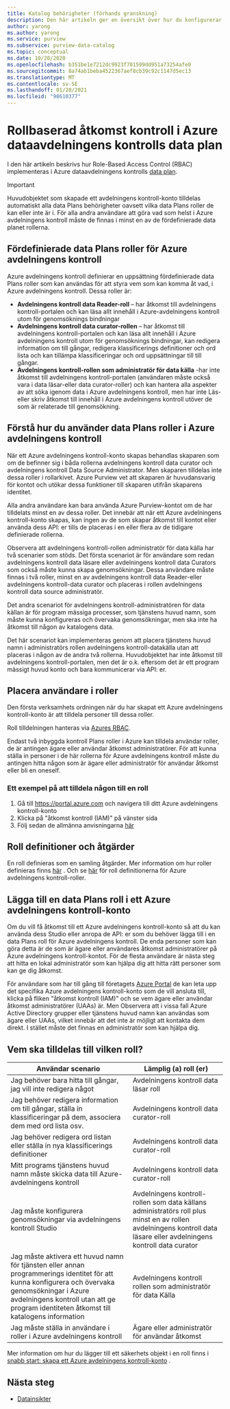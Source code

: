 ```yaml
---
title: Katalog behörigheter (förhands granskning)
description: Den här artikeln ger en översikt över hur du konfigurerar Role-Based Access Control (RBAC) i Azure-avdelningens kontroll
author: yarong
ms.author: yarong
ms.service: purview
ms.subservice: purview-data-catalog
ms.topic: conceptual
ms.date: 10/20/2020
ms.openlocfilehash: b351be1e7212dc9923f701599dd951a73254afe0
ms.sourcegitcommit: 8a74ab1beba4522367aef8cb39c92c1147d5ec13
ms.translationtype: MT
ms.contentlocale: sv-SE
ms.lasthandoff: 01/20/2021
ms.locfileid: "98610377"
---
```

# <a name="role-based-access-control-in-azure-purviews-data-plane"></a>Rollbaserad åtkomst kontroll i Azure dataavdelningens kontrolls data plan

I den här artikeln beskrivs hur Role-Based Access Control (RBAC) implementeras i Azure dataavdelningens kontrolls [data plan](../azure-resource-manager/management/control-plane-and-data-plane.md#data-plane).

> [!IMPORTANT]
> Huvudobjektet som skapade ett avdelningens kontroll-konto tilldelas automatiskt alla data Plans behörigheter oavsett vilka data Plans roller de kan eller inte är i. För alla andra användare att göra vad som helst i Azure avdelningens kontroll måste de finnas i minst en av de fördefinierade data planet rollerna.

## <a name="azure-purviews-pre-defined-data-plane-roles"></a>Fördefinierade data Plans roller för Azure avdelningens kontroll

Azure avdelningens kontroll definierar en uppsättning fördefinierade data Plans roller som kan användas för att styra vem som kan komma åt vad, i Azure avdelningens kontroll. Dessa roller är:

* **Avdelningens kontroll data Reader-roll** – har åtkomst till avdelningens kontroll-portalen och kan läsa allt innehåll i Azure-avdelningens kontroll utom för genomsöknings bindningar
* **Avdelningens kontroll data curator-rollen** – har åtkomst till avdelningens kontroll-portalen och kan läsa allt innehåll i Azure avdelningens kontroll utom för genomsöknings bindningar, kan redigera information om till gångar, redigera klassificerings definitioner och ord lista och kan tillämpa klassificeringar och ord uppsättningar till till gångar.
* **Avdelningens kontroll-rollen som administratör för data källa** -har inte åtkomst till avdelningens kontroll-portalen (användaren måste också vara i data läsar-eller data curator-roller) och kan hantera alla aspekter av att söka igenom data i Azure avdelningens kontroll, men har inte Läs-eller skriv åtkomst till innehåll i Azure avdelningens kontroll utöver de som är relaterade till genomsökning.

## <a name="understanding-how-to-use-azure-purviews-data-plane-roles"></a>Förstå hur du använder data Plans roller i Azure avdelningens kontroll

När ett Azure avdelningens kontroll-konto skapas behandlas skaparen som om de befinner sig i båda rollerna avdelningens kontroll data curator och avdelningens kontroll Data Source Administrator. Men skaparen tilldelas inte dessa roller i rollarkivet. Azure Purview vet att skaparen är huvudansvarig för kontot och utökar dessa funktioner till skaparen utifrån skaparens identitet.

Alla andra användare kan bara använda Azure Purview-kontot om de har tilldelats minst en av dessa roller. Det innebär att när ett Azure avdelningens kontroll-konto skapas, kan ingen av de som skapar åtkomst till kontot eller använda dess API: er tills de placeras i en eller flera av de tidigare definierade rollerna.

Observera att avdelningens kontroll-rollen administratör för data källa har två scenarier som stöds. Det första scenariot är för användare som redan avdelningens kontroll data läsare eller avdelningens kontroll data Curators som också måste kunna skapa genomsökningar. Dessa användare måste finnas i två roller, minst en av avdelningens kontroll data Reader-eller avdelningens kontroll-data curator och placeras i rollen avdelningens kontroll data source administratör.

Det andra scenariot för avdelningens kontroll-administratören för data källan är för program mässiga processer, som tjänstens huvud namn, som måste kunna konfigureras och övervaka genomsökningar, men ska inte ha åtkomst till någon av katalogens data.

Det här scenariot kan implementeras genom att placera tjänstens huvud namn i administratörs rollen avdelningens kontroll-datakälla utan att placeras i någon av de andra två rollerna. Huvudobjektet har inte åtkomst till avdelningens kontroll-portalen, men det är o.k. eftersom det är ett program mässigt huvud konto och bara kommunicerar via API: er.

## <a name="putting-users-into-roles"></a>Placera användare i roller

Den första verksamhets ordningen när du har skapat ett Azure avdelningens kontroll-konto är att tilldela personer till dessa roller.

Roll tilldelningen hanteras via [Azures RBAC](../role-based-access-control/overview.md).

Endast två inbyggda kontroll Plans roller i Azure kan tilldela användar roller, de är antingen ägare eller användar åtkomst administratörer. För att kunna ställa in personer i de här rollerna för Azure avdelningens kontroll måste du antingen hitta någon som är ägare eller administratör för användar åtkomst eller bli en oneself.

### <a name="an-example-of-assigning-someone-to-a-role"></a>Ett exempel på att tilldela någon till en roll

1. Gå till https://portal.azure.com och navigera till ditt Azure avdelningens kontroll-konto
1. Klicka på "åtkomst kontroll (IAM)" på vänster sida
1. Följ sedan de allmänna anvisningarna [här](../role-based-access-control/quickstart-assign-role-user-portal.md#create-a-resource-group)

## <a name="role-definitions-and-actions"></a>Roll definitioner och åtgärder

En roll definieras som en samling åtgärder. Mer information om hur roller definieras finns [här](../role-based-access-control/role-definitions.md) . Och se [här](../role-based-access-control/built-in-roles.md) för roll definitionerna för Azure avdelningens kontroll-roller.

## <a name="getting-added-to-a-data-plane-role-in-an-azure-purview-account"></a>Lägga till en data Plans roll i ett Azure avdelningens kontroll-konto

Om du vill få åtkomst till ett Azure avdelningens kontroll-konto så att du kan använda dess Studio eller anropa de API: er som du behöver lägga till i en data Plans roll för Azure avdelningens kontroll. De enda personer som kan göra detta är de som är ägare eller användares åtkomst administratörer på Azure avdelningens kontroll-kontot. För de flesta användare är nästa steg att hitta en lokal administratör som kan hjälpa dig att hitta rätt personer som kan ge dig åtkomst.

För användare som har till gång till företagets [Azure Portal](https://portal.azure.com) de kan leta upp det specifika Azure avdelningens kontroll-konto som de vill ansluta till, klicka på fliken "åtkomst kontroll (IAM)" och se vem ägare eller användar åtkomst administratörer (UAAs) är. Men Observera att i vissa fall Azure Active Directory grupper eller tjänstens huvud namn kan användas som ägare eller UAAs, vilket innebär att det inte är möjligt att kontakta dem direkt. I stället måste det finnas en administratör som kan hjälpa dig.

## <a name="who-should-be-assigned-to-what-role"></a>Vem ska tilldelas till vilken roll?

|Användar scenario|Lämplig (a) roll (er)|
|-------------|-----------------|
|Jag behöver bara hitta till gångar, jag vill inte redigera något|Avdelningens kontroll data läsar roll|
|Jag behöver redigera information om till gångar, ställa in klassificeringar på dem, associera dem med ord lista osv.|Avdelningens kontroll data curator-roll|
|Jag behöver redigera ord listan eller ställa in nya klassificerings definitioner|Avdelningens kontroll data curator-roll|
|Mitt programs tjänstens huvud namn måste skicka data till Azure-avdelningens kontroll|Avdelningens kontroll data curator-roll|
|Jag måste konfigurera genomsökningar via avdelningens kontroll Studio|Avdelningens kontroll-rollen som data källans administratörs roll plus minst en av rollen avdelningens kontroll data läsare eller avdelningens kontroll data curator|
|Jag måste aktivera ett huvud namn för tjänsten eller annan programmerings identitet för att kunna konfigurera och övervaka genomsökningar i Azure avdelningens kontroll utan att ge program identiteten åtkomst till katalogens information |Avdelningens kontroll rollen som administratör för data Källa|
|Jag måste ställa in användare i roller i Azure avdelningens kontroll | Ägare eller administratör för användar åtkomst |

Mer information om hur du lägger till ett säkerhets objekt i en roll finns i [snabb start: skapa ett Azure avdelningens kontroll-konto](create-catalog-portal.md) .

## <a name="next-steps"></a>Nästa steg

* [Datainsikter](concept-insights.md)

